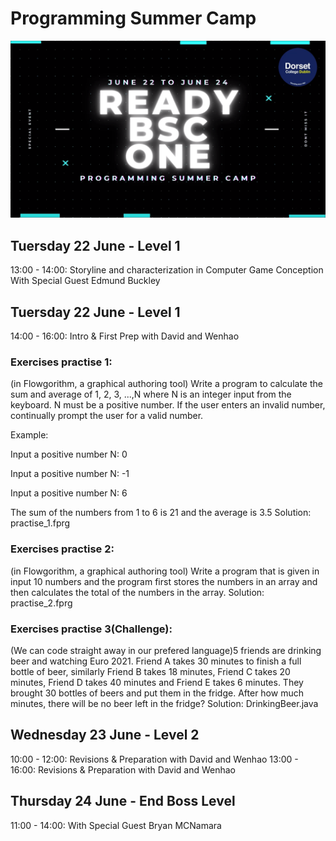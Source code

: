 
# Programming Summer Camp

![Screen](https://raw.githubusercontent.com/codeitamarjr/DorsetCollegeSummerCamp/master/DorsetCollegeSummerCamp.png)

  
## Tuersday 22 June - Level 1

13:00 - 14:00: Storyline and characterization in Computer Game Conception With Special Guest Edmund Buckley


## Tuersday 22 June - Level 1

14:00 - 16:00: Intro & First Prep with David and Wenhao

### Exercises practise 1:
(in Flowgorithm, a graphical authoring tool) Write a program to calculate the sum and average of 1, 2, 3, ...,N where N is an
integer input from the keyboard.
N must be a positive number. If the user enters an invalid number, continually prompt
the user for a valid number.

Example:

Input a positive number N: 0

Input a positive number N: -1

Input a positive number N: 6

The sum of the numbers from 1 to 6 is 21 and the average is 3.5
Solution: practise_1.fprg
### Exercises practise 2:
(in Flowgorithm, a graphical authoring tool) Write a program that is given in input 10 numbers and the program first stores the numbers in an array and then calculates the total of the numbers in the array.
Solution: practise_2.fprg
### Exercises practise 3(Challenge):
(We can code straight away in our prefered language)5 friends are drinking beer and watching Euro 2021. Friend A takes 30 minutes to finish a full bottle of beer, similarly Friend B takes 18 minutes, Friend C takes 20 minutes, Friend D takes 40 minutes and Friend E takes 6 minutes. They brought 30 bottles of beers and put them in the fridge. After how much minutes, there will be no beer left in the fridge?
Solution: DrinkingBeer.java




## Wednesday 23 June - Level 2

10:00 - 12:00: Revisions & Preparation with David and Wenhao
13:00 - 16:00: Revisions & Preparation with David and Wenhao

## Thursday 24 June - End Boss Level

11:00 - 14:00: With Special Guest Bryan MCNamara 
